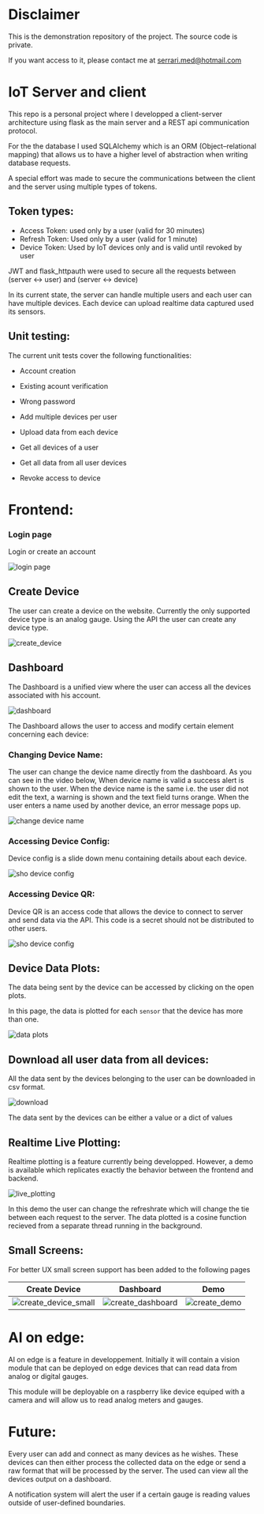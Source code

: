 # Disclaimer

This is the demonstration repository of the project. The source code is private.

If you want access to it, please contact me at serrari.med@hotmail.com 

# IoT Server and client


This repo is a personal project where I developped a client-server architecture using flask as the main server and a REST api communication protocol.

For the the database I used SQLAlchemy which is an ORM (Object–relational mapping) that allows us to have a higher level of abstraction when writing database requests.

A special effort was made to secure the communications between the client and the server using multiple types of tokens.

## Token types:

* Access Token: used only by a user (valid for 30 minutes)
* Refresh Token: Used only by a user (valid for 1 minute)
* Device Token: Used by IoT devices only and is valid until revoked by user

JWT and flask_httpauth were used to secure all the requests between (server <-> user) and (server <-> device)


In its current state, the server can handle multiple users and each user can have multiple devices.
Each device can upload realtime data captured used its sensors.

## Unit testing:

The current unit tests cover the following functionalities:

* Account creation
* Existing acount verification
* Wrong password

* Add multiple devices per user
* Upload data from each device
* Get all devices of a user
* Get all data from all user devices

* Revoke access to device


# Frontend:

### Login page

Login or create an account

![login page](imgs/CreateAccount.PNG)

## Create Device

The user can create a device on the website. Currently the only supported device type is an analog gauge. Using the API the user can create any device type.

![create_device](imgs/CreateDevice.gif)


## Dashboard

The Dashboard is a unified view where the user can access all the devices associated with his account.

![dashboard](imgs/Dashboard.PNG)

The Dashboard allows the user to access and modify certain element concerning each device:

### Changing Device Name:

The user can change the device name directly from the dashboard. As you can see in the video below, When device name is valid a success alert is shown to the user. When the device name is the same i.e. the user did not edit the text, a warning is shown and the text field turns orange. When the user enters a name used by another device, an error message pops up. 

![change device name](imgs/DashboardChangeName.gif)

### Accessing Device Config:

Device config is a slide down menu containing details about each device.

![sho device config](imgs/DashboardShowConfig.gif)

### Accessing Device QR:

Device QR is an access code that allows the device to connect to server and send data via the API. This code is a secret should not be distributed to other users.

![sho device config](imgs/DashboardQR.gif)

## Device Data Plots:

The data being sent by the device can be accessed by clicking on the open plots.

In this page, the data is plotted for each `sensor` that the device has more than one.

![data plots](imgs/DashboardPlots.gif)

## Download all user data from all devices:

All the data sent by the devices belonging to the user can be downloaded in csv format.

![download](imgs/Download.gif)

The data sent by the devices can be either a value or a dict of values

## Realtime Live Plotting:

Realtime plotting is a feature currently being developped. However, a demo is available which replicates exactly the behavior between the frontend and backend. 


![live_plotting](imgs/LiveDemo.gif)

In this demo the user can change the refreshrate which will change the tie between each request to the server. The data plotted is a cosine function recieved from a separate thread running in the background.

## Small Screens:

For better UX small screen support has been added to the following pages

|Create Device|Dashboard|Demo|
|:-:|:-:|:-:|
|![create_device_small](imgs/SmallCreateDevice.PNG)|![create_dashboard](imgs/SmallDashboard.PNG)|![create_demo](imgs/SmallDemo.PNG)|



# AI on edge:

AI on edge is a feature in developpement. Initially it will contain a vision module that can be deployed on edge devices that can read data from analog or digital gauges.

This module will be deployable on a raspberry like device equiped with a camera and will allow us to read analog meters and gauges.

# Future:

Every user can add and connect as many devices as he wishes.
These devices can then either process the collected data on the edge or send a raw format that will be processed by the server.
The used can view all the devices output on a dashboard.

A notification system will alert the user if a certain gauge is reading values outside of user-defined boundaries.

